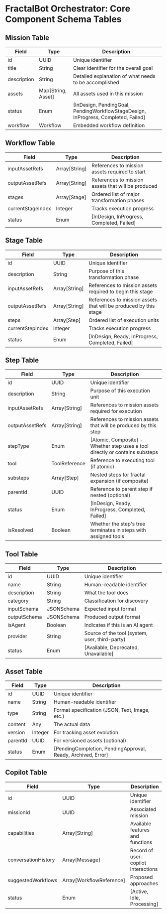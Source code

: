 # FractalBot Orchestrator: Core Component Schema Tables

## Mission Table

| Field | Type | Description |
|-------|------|-------------|
| id | UUID | Unique identifier |
| title | String | Clear identifier for the overall goal |
| description | String | Detailed explanation of what needs to be accomplished |
| assets | Map[String, Asset] | All assets used in this mission |
| status | Enum | [InDesign, PendingGoal, PendingWorkflowStageDesign, InProgress, Completed, Failed] |
| workflow | Workflow | Embedded workflow definition |

## Workflow Table

| Field | Type | Description |
|-------|------|-------------|
| inputAssetRefs | Array[String] | References to mission assets required to start |
| outputAssetRefs | Array[String] | References to mission assets that will be produced |
| stages | Array[Stage] | Ordered list of major transformation phases |
| currentStageIndex | Integer | Tracks execution progress |
| status | Enum | [InDesign, InProgress, Completed, Failed] |

## Stage Table

| Field | Type | Description |
|-------|------|-------------|
| id | UUID | Unique identifier |
| description | String | Purpose of this transformation phase |
| inputAssetRefs | Array[String] | References to mission assets required to begin this stage |
| outputAssetRefs | Array[String] | References to mission assets that will be produced by this stage |
| steps | Array[Step] | Ordered list of execution units |
| currentStepIndex | Integer | Tracks execution progress |
| status | Enum | [InDesign, Ready, InProgress, Completed, Failed] |

## Step Table

| Field | Type | Description |
|-------|------|-------------|
| id | UUID | Unique identifier |
| description | String | Purpose of this execution unit |
| inputAssetRefs | Array[String] | References to mission assets required for execution |
| outputAssetRefs | Array[String] | References to mission assets that will be produced by this step |
| stepType | Enum | [Atomic, Composite] - Whether step uses a tool directly or contains substeps |
| tool | ToolReference | Reference to executing tool (if atomic) |
| substeps | Array[Step] | Nested steps for fractal expansion (if composite) |
| parentId | UUID | Reference to parent step if nested (optional) |
| status | Enum | [InDesign, Ready, InProgress, Completed, Failed] |
| isResolved | Boolean | Whether the step's tree terminates in steps with assigned tools |

## Tool Table

| Field | Type | Description |
|-------|------|-------------|
| id | UUID | Unique identifier |
| name | String | Human-readable identifier |
| description | String | What the tool does |
| category | String | Classification for discovery |
| inputSchema | JSONSchema | Expected input format |
| outputSchema | JSONSchema | Produced output format |
| isAgent | Boolean | Indicates if this is an AI agent |
| provider | String | Source of the tool (system, user, third-party) |
| status | Enum | [Available, Deprecated, Unavailable] |

## Asset Table

| Field | Type | Description |
|-------|------|-------------|
| id | UUID | Unique identifier |
| name | String | Human-readable identifier |
| type | String | Format specification (JSON, Text, Image, etc.) |
| content | Any | The actual data |
| version | Integer | For tracking asset evolution |
| parentId | UUID | For versioned assets (optional) |
| status | Enum | [PendingCompletion, PendingApproval, Ready, Archived, Error] |

## Copilot Table

| Field | Type | Description |
|-------|------|-------------|
| id | UUID | Unique identifier |
| missionId | UUID | Associated mission |
| capabilities | Array[String] | Available features and functions |
| conversationHistory | Array[Message] | Record of user-copilot interactions |
| suggestedWorkflows | Array[WorkflowReference] | Proposed approaches |
| status | Enum | [Active, Idle, Processing] |


